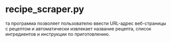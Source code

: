 # recipe_scraper.py

та программа позволяет пользователю ввести URL-адрес веб-страницы с рецептом и автоматически извлекает название рецепта, список ингредиентов и инструкции по приготовлению.

